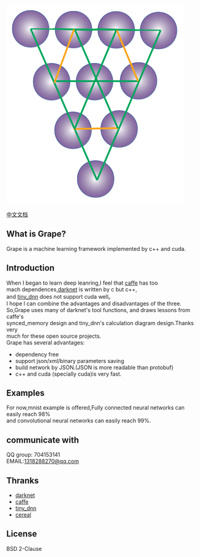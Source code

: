 ![Grape](/doc/pics/logo.png)  

[中文文档](https://blog.csdn.net/u011913612/article/details/100180166)  

## What is Grape?  
Grape is a machine learning framework implemented by c++ and cuda.  
## Introduction  
When I began to learn deep leanring,I feel that [caffe](https://github.com/BVLC/caffe) has too   
mach dependences,[darknet](https://github.com/pjreddie/darknet) is written by c but c++,  
and [tiny_dnn](https://github.com/tiny-dnn/tiny-dnn) does not support cuda well。  
I hope I can combine the advantages and disadvantages of the three.  
So,Grape uses many of darknet's tool functions, and draws lessons from caffe's  
synced_memory design and tiny_dnn's calculation diagram design.Thanks very  
much for these open source projects.  
Grape has several advantages:  

* dependency free
* support json/xml/binary parameters saving  
* build network by JSON.(JSON is more readable than protobuf)  
* c++ and cuda (specially cuda)is very fast.  

## Examples  

For now,mnist example is offered,Fully connected neural networks can easily reach 98%  
and convolutional neural networks can easily reach 99%.  

## communicate with  

QQ group: 704153141  
EMAIL:1318288270@qq.com  

## Thranks  
* [darknet](https://github.com/pjreddie/darknet) 
* [caffe](https://github.com/BVLC/caffe)
* [tiny_dnn](https://github.com/tiny-dnn/tiny-dnn)
* [cereal](https://github.com/USCiLab/cereal)

## License  
BSD 2-Clause  